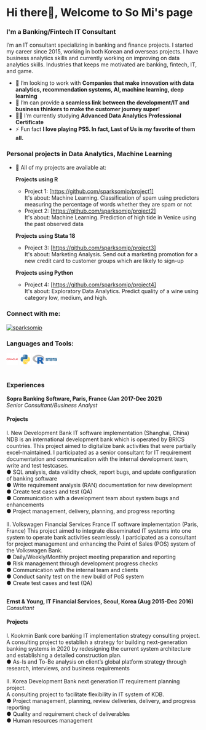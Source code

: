 # <h1 align="left">Hi there👋, Welcome to So Mi's page</h1>
<h3 align="left">I'm a Banking/Fintech IT Consultant</h3>

I’m an IT consultant specializing in banking and finance projects. I started my career since 2015, working in both Korean and overseas projects. I have business analytics skills and currently working on improving on data analytics skills. Industries that keeps me motivated are banking, fintech, IT, and game. <br>

- 👯 I’m looking to work with **Companies that make innovation with data analytics, recommendation systems, AI, machine learning, deep learning**<br>
- 🌱 I’m can provide **a seamless link between the development/IT and business thinkers to make the customer journey super!** <br>
- 👨‍💻 I’m currently studying **Advanced Data Analytics Professional Certificate** <br>
- ⚡ Fun fact **I love playing PS5. In fact, Last of Us is my favorite of them all.** <br>

<h3 align="left">Personal projects in Data Analytics, Machine Learning</h3>

- 📝 All of my projects are available at:<br>

  **Projects using R**<br>
  - Project 1: [https://github.com/sparksomip/project1]<br>
    It's about: Machine Learning. Classification of spam using predictors measuring the percentage of words whether they are spam or not<br>
  - Project 2: [https://github.com/sparksomip/project2]<br>
    It's about: Machine Learning. Prediction of high tide in Venice using the past observed data

  **Projects using Stata 18**<br>
  - Project 3: [https://github.com/sparksomip/project3]<br>
    It's about: Marketing Analysis. Send out a marketing promotion for a new credit card to customer groups which are likely to sign-up<br>

  **Projects using Python**<br>
  - Project 4: [https://github.com/sparksomip/project4]<br>
    It's about: Exploratory Data Analytics. Predict quality of a wine using category low, medium, and high.<br>
  
<h3 align="left">Connect with me:</h3>
<p align="left">
<a href="https://linkedin.com/in/sparksomip" target="blank"><img align="center" src="https://raw.githubusercontent.com/rahuldkjain/github-profile-readme-generator/master/src/images/icons/Social/linked-in-alt.svg" alt="sparksomip" height="20" width="30" /></a>
</p>

<h3 align="left">Languages and Tools:</h3>
<p align="left"><a href="https://www.oracle.com/" target="_blank" rel="noreferrer"><img src="https://raw.githubusercontent.com/devicons/devicon/master/icons/oracle/oracle-original.svg" alt="oracle" width="30" height="30"/></a>        <a href="https://www.python.org" target="_blank" rel="noreferrer"><img src="https://raw.githubusercontent.com/devicons/devicon/master/icons/python/python-original.svg" alt="python" width="30" height="30"/></a>        <a href="https://www.r-project.org" target="_blank" rel="noreferrer"><img src="https://raw.githubusercontent.com/devicons/devicon/master/icons/r/r-original.svg" alt="r" width="30" height="30"/></a>        <a href="https://www.stata.com/" target="_blank" rel="noreferrer"><img src="https://github.com/devicons/devicon/blob/master/icons/stata/stata-original-wordmark.svg" alt="stata" width="30" height="30"/></a></p>

# <h3 align="left">Experiences</h3>
**Sopra Banking Software, Paris, France (Jan 2017-Dec 2021)**<br>
_Senior Consultant/Business Analyst_

<h4>Projects</h4>
I. New Development Bank IT software implementation (Shanghai, China) NDB is an international development bank which is operated by BRICS countries. This project aimed to digitalize bank activities that were partially excel-maintained. I participated as a senior consultant for IT requirement documentation and communication with the internal development team, write and test testcases.<br>
● SQL analysis, data validity check, report bugs, and update configuration of banking software<br>
● Write requirement analysis (RAN) documentation for new development<br>
● Create test cases and test (QA)<br>
● Communication with a development team about system bugs and enhancements<br>
● Project management, delivery, planning, and progress reporting<br>
<br>
II. Volkswagen Financial Services France IT software implementation (Paris, France) This project aimed to integrate disseminated IT systems into one system to operate bank activities seamlessly. I participated as a consultant for project management and enhancing the Point of Sales (POS) system of the Volkswagen Bank.<br>
● Daily/Weekly/Monthly project meeting preparation and reporting<br>
● Risk management through development progress checks<br>
● Communication with the internal team and clients<br>
● Conduct sanity test on the new build of PoS system<br>
● Create test cases and test (QA)<br>
<br>

**Ernst & Young, IT Financial Services, Seoul, Korea (Aug 2015-Dec 2016)**<br>
_Consultant_

<h4>Projects</h4>
I. Kookmin Bank core banking IT implementation strategy consulting project.<br>
A consulting project to establish a strategy for building next-generation banking systems in 2020 by redesigning the current system architecture and establishing a detailed construction plan.<br>
● As-Is and To-Be analysis on client’s global platform strategy through research, interviews, and business requirements<br>
<br>
II. Korea Development Bank next generation IT requirement planning project.<br>
A consulting project to facilitate flexibility in IT system of KDB.<br>
● Project management, planning, review deliveries, delivery, and progress reporting<br>
● Quality and requirement check of deliverables<br>
● Human resources management<br>
  
<!---
sparksomip/sparksomip is a ✨ special ✨ repository because its `README.md` (this file) appears on your GitHub profile.
You can click the Preview link to take a look at your changes.
--->
